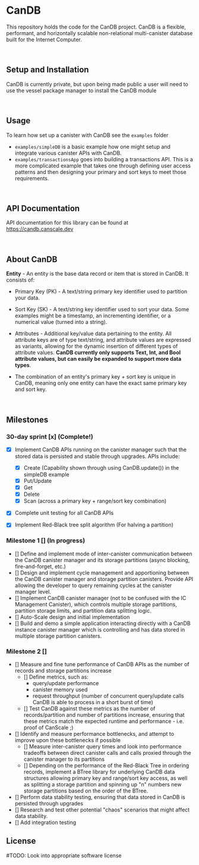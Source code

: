 # CanDB

This repository holds the code for the CanDB project. CanDB is a flexible, performant, and horizontally scalable non-relational multi-canister database built for the Internet Computer.

<br/>

## Setup and Installation

CanDB is currently private, but upon being made public a user will need
to use the vessel package manager to install the CanDB module

<br/>

## Usage

To learn how set up a canister with CanDB see the `examples` folder 
* `examples/simpleDB` is a basic example how one might setup and integrate various canister APIs with CanDB.
* `examples/transactionsApp` goes into building a transactions API. This is a more complicated example that takes one through defining user access patterns and then designing your primary and sort keys to meet those requirements.

<br/>

## API Documentation

API documentation for this library can be found at https://candb.canscale.dev 

<br/>

## About CanDB 

**Entity** - An entity is the base data record or item that is stored in CanDB. It consists of:
  - Primary Key (PK) - A text/string primary key identifier used to partition your data. 
  - Sort Key (SK) - A text/string key identifier used to sort your data. Some examples might be a timestamp, an incrementing identifier, or a numerical value (turned into a string). 
  - Attributes - Additional key/value data pertaining to the entity. All attribute keys are of type text/string, and attribute values are expressed as variants, allowing for the dynamic insertion of different types of attribute values. **CanDB currently only supports Text, Int, and Bool attribute values, but can easily be expanded to support more data types**. 
  
  - The combination of an entity's primary key + sort key is unique in CanDB, meaning only one entity can have the exact same primary key and sort key.

<br/>

## Milestones 

### 30-day sprint [x] (Complete!)

- [x] Implement CanDB APIs running on the canister manager such that the stored data is persisted and stable through upgrades. APIs include:
  - [x] Create (Capability shown through using CanDB.update()) in the simpleDB example
  - [x] Put/Update
  - [x] Get 
  - [x] Delete
  - [x] Scan (across a primary key + range/sort key combination)
- [x] Complete unit testing for all CanDB APIs
- [x] Implement Red-Black tree split algorithm (For halving a partition)


### Milestone 1 [] (In progress)
- [] Define and implement mode of inter-canister communication between the CanDB canister manager and its storage partitions (async blocking, fire-and-forget, etc.)
- [] Design and implement cycle management and apportioning between the CanDB canister manager and storage partition canisters. Provide API allowing the developer to query remaining cycles at the canister manager level.
- [] Implement CanDB canister manager (not to be confused with the IC Management Canister), which controls multiple storage partitions, partition storage limits, and partition data splitting logic.
- [] Auto-Scale design and initial implementation
- [] Build and demo a simple application interacting directly with a CanDB instance canister manager which is controlling and has data stored in multiple storage partition canisters.

### Milestone 2 []
- [] Measure and fine tune performance of CanDB APIs as the number of records and storage partitions increase
  - [] Define metrics, such as:
    - query/update performance
    - canister memory used
    - request throughput (number of concurrent query/update calls CanDB is able to process in a short burst of time)
  - [] Test CanDB against these metrics as the number of records/partition and number of partitions increase, ensuring that these metrics match the expected runtime and performance - i.e. proof of CanScale ;)
- [] Identify and measure performance bottlenecks, and attempt to improve upon these bottlenecks if possible
  - [] Measure inter-canister query times and look into performance tradeoffs between direct canister calls and calls proxied through the canister manager to its partitions
  - [] Depending on the performance of the Red-Black Tree in ordering records, implement a BTree library for underlying CanDB data structures allowing primary key and range/sort key access, as well as splitting a storage partition and spinning up "n" numbers new storage partitions based on the order of the BTree.
- [] Perform data stability testing, ensuring that data stored in CanDB is persisted through upgrades
- [] Research and test other potential "chaos" scenarios that might affect data stability.
- [] Add integration testing


## License

\#TODO: Look into appropriate software license
